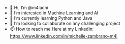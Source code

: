 - 👋 Hi, I’m @m4lachi
- 👀 I’m interested in Machine Learning and AI
- 🌱 I’m currently learning Python and Java
- 💞️ I’m looking to collaborate on any challenging project
- 📫 How to reach me Here at my LinkedIn: https://www.linkedin.com/in/michelle-zambrano-m4l

<!---
m4lachi/m4lachi is a ✨ special ✨ repository because its `README.md` (this file) appears on your GitHub profile.
You can click the Preview link to take a look at your changes.
--->
